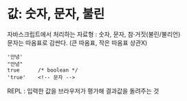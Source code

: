 # 값: 숫자, 문자, 불린

자바스크립트에서 처리하는 자료형 : 숫자, 문자, 참·거짓\(불린/불리언\)  
문자는 따옴표로 감싼다. \(큰 따옴표, 작은 따옴표 상관X\)

```text
'안녕'
"안녕" 
true      /* boolean */
'true'    <!-- 문자 -->

```

REPL : 입력한 값을 브라우저가 평가해 결과값을 돌려주는 것

